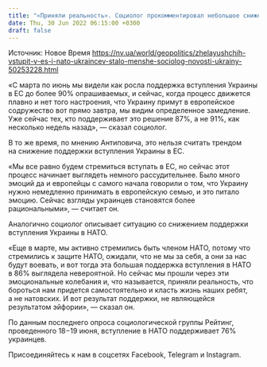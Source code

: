 ```yaml
---
title: "«Приняли реальность». Социолог прокомментировал небольшое снижение процента украинцев, желающих вступления в ЕС и НАТО"
date: Thu, 30 Jun 2022 06:15:00 +0300
draft: false
---
```

Источник: Новое Время https://nv.ua/world/geopolitics/zhelayushchih-vstupit-v-es-i-nato-ukraincev-stalo-menshe-sociolog-novosti-ukrainy-50253228.html


«С марта по июнь мы видели как росла поддержка вступления Украины в ЕС до более 90% опрашиваемых, и сейчас, когда процесс движется плавно и нет того настроения, что Украину примут в европейское содружество вот прямо завтра, мы видим определенное замедление. Уже сейчас тех, кто поддерживает это решение 87%, а не 91%, как несколько недель назад», — сказал социолог.

В то же время, по мнению Антиповича, это нельзя считать трендом на снижение поддержки вступления Украины в ЕС.

«Мы все равно будем стремиться вступать в ЕС, но сейчас этот процесс начинает выглядеть немного рассудительнее. Было много эмоций да и европейцы с самого начала говорили о том, что Украину нужно немедленно принимать в европейскую семью, и это питало эмоцию. Сейчас взгляды украинцев становятся более рациональными», — считает он.

Аналогично социолог описывает ситуацию со снижением поддержки вступления Украины в НАТО.

«Еще в марте, мы активно стремились быть членом НАТО, потому что стремились к защите НАТО, ожидали, что не мы за себя, а они за нас будут воевать, и вот тогда эта большая поддержка вступления в НАТО в 86% выглядела невероятной. Но сейчас мы прошли через эти эмоциональные колебания и, что называется, приняли реальность, что бороться нам придется самостоятельно и класть жизнь наших ребят, а не натовских. И вот результат поддержки, не являющейся результатом эйфории», — сказал он.

По данным последнего опроса социологической группы Рейтинг, проведенного 18−19 июня, вступление в НАТО поддерживает 76% украинцев.

Присоединяйтесь к нам в соцсетях Facebook, Telegram и Instagram.
